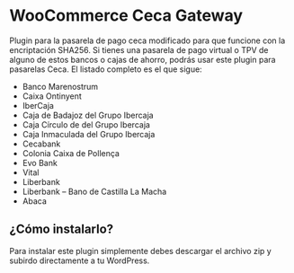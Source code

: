 # WooCommerce Ceca Gateway #

Plugin para la pasarela de pago ceca modificado para que funcione con la encriptación SHA256. Si tienes una pasarela de pago virtual o TPV de alguno de estos bancos o cajas de ahorro, podrás usar este plugin para pasarelas Ceca. El listado completo es el que sigue:
* Banco Marenostrum
* Caixa Ontinyent
* IberCaja
* Caja de Badajoz del Grupo Ibercaja
* Caja Círculo de del Grupo Ibercaja
* Caja Inmaculada del Grupo Ibercaja
* Cecabank
* Colonia Caixa de Pollença
* Evo Bank
* Vital
* Liberbank
* Liberbank – Bano de Castilla La Macha
* Abaca

## ¿Cómo instalarlo? ##

Para instalar este plugin simplemente debes descargar el archivo zip y subirdo directamente a tu WordPress.

